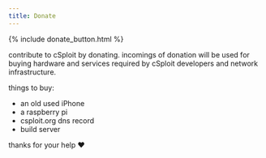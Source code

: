 ```yaml
---
title: Donate
---
```


{% include donate_button.html %}

contribute to cSploit by donating.
incomings of donation will be used for buying hardware and services required by cSploit developers and network infrastructure.

things to buy:

  - an old used iPhone
  - a raspberry pi
  - csploit.org dns record
  - build server

thanks for your help :heart:

